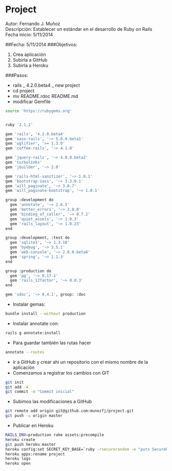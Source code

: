 # Project  

Autor:        Fernando J. Muñoz  
Descripción:  Establecer un estándar en el desarrollo de Ruby on Rails   
Fecha inicio: 5/11/2014  

##Fecha:        5/11/2014
###Objetivos:  
1. Crea aplicación 
2. Subirla a GitHub
3. Subirla a Heroku

###Pasos:

- rails _ 4.2.0.beta4 _ new project  
- cd project  
- mv README.rdoc README.md  
- modificar Gemfile   
```sh   
source 'https://rubygems.org'


ruby '2.1.2'

gem 'rails', '4.2.0.beta4'
gem 'sass-rails', '~> 5.0.0.beta1'
gem 'uglifier', '>= 1.3.0'
gem 'coffee-rails', '~> 4.1.0'

gem 'jquery-rails', '~> 4.0.0.beta2'
gem 'turbolinks'
gem 'jbuilder', '~> 2.0'

gem 'rails-html-sanitizer', '~> 1.0.1'
gem 'bootstrap-sass', '~> 3.3.0.1'
gem 'will_paginate', '~> 3.0.7'
gem 'will_paginate-bootstrap', '~> 1.0.1'

group :development do
  gem 'annotate', '~> 2.6.5'
  gem 'better_errors', '~> 2.0.0'
  gem 'binding_of_caller', '~> 0.7.2'
  gem 'quiet_assets', '~> 1.0.3'
  gem 'rails_layout', '~> 1.0.23'
end

group :development, :test do
  gem 'sqlite3', '~> 1.3.10'
  gem 'byebug', '~> 3.5.1'
  gem 'web-console', '~> 2.0.0.beta4'
  gem 'spring', '~> 1.1.3'
end

group :production do
  gem 'pg', '~> 0.17.1'
  gem 'rails_12factor', '~> 0.0.3'
end

gem 'sdoc', '~> 0.4.1', group: :doc
```   
- Instalar gemas:  
```sh
bundle install --without production    
```   
- Instalar annotate con:   
```sh
rails g annotate:install
```    
- Para guardar también las rutas hacer    
```sh
annotate --routes
```    
- Ir a GitHub y crear ahi un repositorio con el mismo nombre de la aplicación      
- Comenzamos a registrar los cambios con GIT   
```sh
git init
git add -A
git commit -m "Commit inicial"
```     
- Subimos las modificaciones a GitHub   
```sh
git remote add origin git@github.com:munozfj/project.git
git push -u origin master
```    
- Publicar en Heroku   
```sh
RAILS_ENV=production rake assets:precompile
heroku create
git push heroku master
heroku config:set SECRET_KEY_BASE=`ruby -rsecurerandom -e "puts SecureRandom.hex(64)"`
heroku apps:rename project
heroku logs
heroku open
```    


